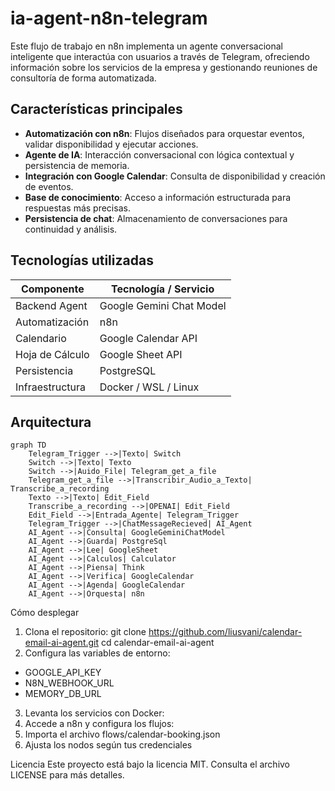 # ia-agent-n8n-telegram
Este flujo de trabajo en n8n implementa un agente conversacional inteligente que interactúa con usuarios a través de Telegram, ofreciendo información sobre los servicios de la empresa y gestionando reuniones de consultoría de forma automatizada.

##  Características principales

-  **Automatización con n8n**: Flujos diseñados para orquestar eventos, validar disponibilidad y ejecutar acciones.
-  **Agente de IA**: Interacción conversacional con lógica contextual y persistencia de memoria.
-  **Integración con Google Calendar**: Consulta de disponibilidad y creación de eventos.
-  **Base de conocimiento**: Acceso a información estructurada para respuestas más precisas.
-  **Persistencia de chat**: Almacenamiento de conversaciones para continuidad y análisis.

##  Tecnologías utilizadas

| Componente        | Tecnología / Servicio         |
|------------------|--------------------------------|
| Backend Agent     | Google Gemini Chat Model      |
| Automatización    | n8n                           |
| Calendario        | Google Calendar API           |
| Hoja de Cálculo   | Google Sheet API              |
| Persistencia      | PostgreSQL                    |
| Infraestructura   | Docker / WSL / Linux          |

##  Arquitectura

```mermaid
graph TD
    Telegram_Trigger -->|Texto| Switch
    Switch -->|Texto| Texto
    Switch -->|Auido_File| Telegram_get_a_file
    Telegram_get_a_file -->|Transcribir_Audio_a_Texto| Transcribe_a_recording
    Texto -->|Texto| Edit_Field
    Transcribe_a_recording -->|OPENAI| Edit_Field
    Edit_Field -->|Entrada_Agente| Telegram_Trigger
    Telegram_Trigger -->|ChatMessageRecieved| AI_Agent
    AI_Agent -->|Consulta| GoogleGeminiChatModel
    AI_Agent -->|Guarda| PostgreSql
    AI_Agent -->|Lee| GoogleSheet
    AI_Agent -->|Calculos| Calculator
    AI_Agent -->|Piensa| Think
    AI_Agent -->|Verifica| GoogleCalendar
    AI_Agent -->|Agenda| GoogleCalendar    
    AI_Agent -->|Orquesta| n8n
```
  Cómo desplegar
1. Clona el repositorio:
   git clone https://github.com/liusvani/calendar-email-ai-agent.git
   cd calendar-email-ai-agent
2. Configura las variables de entorno:
  - GOOGLE_API_KEY
  - N8N_WEBHOOK_URL
  - MEMORY_DB_URL
3. Levanta los servicios con Docker:
  1. Accede a n8n y configura los flujos:
  2. Importa el archivo flows/calendar-booking.json
  3. Ajusta los nodos según tus credenciales

Licencia
Este proyecto está bajo la licencia MIT. Consulta el archivo LICENSE para más detalles.
